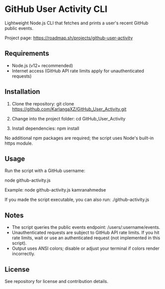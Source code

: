 # GitHub User Activity CLI

Lightweight Node.js CLI that fetches and prints a user's recent GitHub public events.

Project page: https://roadmap.sh/projects/github-user-activity

## Requirements

- Node.js (v12+ recommended)
- Internet access (GitHub API rate limits apply for unauthenticated requests)

## Installation

1. Clone the repository:
   git clone https://github.com/KarlangaXZ/GitHub_User_Activity.git

2. Change into the project folder:
   cd GitHub_User_Activity

3. Install dependencies:
   npm install

No additional npm packages are required; the script uses Node's built-in https module.

## Usage

Run the script with a GitHub username:

node github-activity.js <username>

Example:
node github-activity.js kamranahmedse

If you made the script executable, you can also run:
./github-activity.js <username>

## Notes

- The script queries the public events endpoint: /users/:username/events.
- Unauthenticated requests are subject to GitHub API rate limits. If you hit rate limits, wait or use an authenticated request (not implemented in this script).
- Output uses ANSI colors; disable or adjust your terminal if colors render incorrectly.

## License

See repository for license and contribution details.